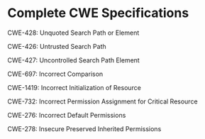 

# Complete CWE Specifications

CWE-428: Unquoted Search Path or Element

CWE-426: Untrusted Search Path

CWE-427: Uncontrolled Search Path Element

CWE-697: Incorrect Comparison

CWE-1419: Incorrect Initialization of Resource

CWE-732: Incorrect Permission Assignment for Critical Resource

CWE-276: Incorrect Default Permissions

CWE-278: Insecure Preserved Inherited Permissions